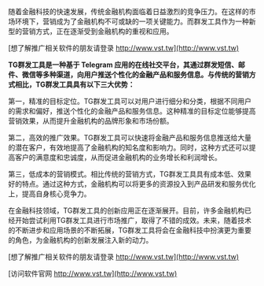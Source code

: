 随着金融科技的快速发展，传统金融机构面临着日益激烈的竞争压力。在这样的市场环境下，营销成为了金融机构不可或缺的一项关键能力。而群发工具作为一种新型的营销方式，正在逐渐受到金融机构的重视和应用。

[想了解推广相关软件的朋友请登录 http://www.vst.tw](http://www.vst.tw)

**TG群发工具是一种基于 Telegram 应用的在线社交平台，其通过群发短信、邮件、微信等多种渠道，向用户推送个性化的金融产品和服务信息。与传统的营销方式相比，TG群发工具具有以下三大优势：**

第一，精准的目标定位。TG群发工具可以对用户进行细分和分类，根据不同用户的需求和偏好，推送个性化的金融产品和服务信息。这种精准的目标定位能够提高营销效果，从而提升金融机构的品牌形象和市场份额。

第二，高效的推广效果。TG群发工具可以快速将金融产品和服务信息推送给大量的潜在客户，有效地提高了金融机构的知名度和影响力。同时，这种方式还可以提高客户的满意度和忠诚度，从而促进金融机构的业务增长和利润增长。

第三，低成本的营销模式。相比传统的营销方式，TG群发工具具有成本低、效果好的特点。通过这种方式，金融机构可以将更多的资源投入到产品研发和服务优化上，提高自身核心竞争力。

在金融科技领域，TG群发工具的创新应用正在逐渐展开。目前，许多金融机构已经开始尝试利用TG群发工具进行市场推广，取得了不错的成效。未来，随着技术的不断进步和应用场景的不断拓展，TG群发工具将会在金融科技中扮演更为重要的角色，为金融机构的创新发展注入新的动力。

[想了解推广相关软件的朋友请登录 http://www.vst.tw](http://www.vst.tw)


[访问软件官网 http://www.vst.tw](http://www.vst.tw)

